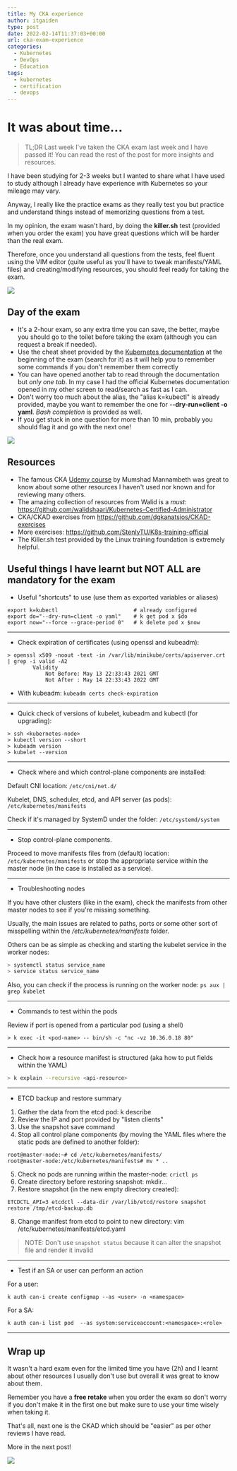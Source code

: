 ```yaml
---
title: My CKA experience
author: itgaiden
type: post
date: 2022-02-14T11:37:03+00:00
url: cka-exam-experience
categories:
  - Kubernetes
  - DevOps
  - Education
tags:
  - kubernetes
  - certification
  - devops
---
```


# It was about time...

>TL;DR Last week I've taken the CKA exam last week and I have passed it!
>You can read the rest of the post for more insights and resources.


I have been studying for 2-3 weeks but I wanted to share what I have used to study although I already have experience with Kubernetes so your mileage may vary.

Anyway, I really like the practice exams as they really test you but practice and understand things instead of memorizing questions from a test.

In my opinion, the exam wasn't hard, by doing the **killer.sh** test (provided when you order the exam) you have great questions which will be harder than the real exam.

Therefore, once you understand all questions from the tests, feel fluent using the VIM editor (quite useful as you'll have to tweak manifests/YAML files) and creating/modifying resources, you should feel ready for taking the exam.

![](https://media.giphy.com/media/BpGWitbFZflfSUYuZ9/giphy.gif)

## Day of the exam

- It's a 2-hour exam, so any extra time you can save, the better, maybe you should go to the toilet before taking the exam (although you can request a break if needed).
- Use the cheat sheet provided by the [Kubernetes documentation](https://kubernetes.io/docs/reference/kubectl/cheatsheet/) at the beginning of the exam (search for it) as it will help you to remember some commands if you don't remember them correctly
- You can have opened another tab to read through the documentation but *only one tab*. In my case I had the official Kubernetes documentation opened in my other screen to read/search as fast as I can.
- Don't worry too much about the alias, the "alias k=kubectl" is already provided, maybe you want to remember the one for **--dry-run=client -o yaml**. *Bash completion* is provided as well.
- If you get stuck in one question for more than 10 min, probably you should flag it and go with the next one!

![](https://media.giphy.com/media/3o6fJb3wLZeWqHu5os/giphy.gif)

## Resources

- The famous CKA [Udemy course](https://www.udemy.com/course/certified-kubernetes-administrator-with-practice-tests/learn/lecture/15271428?start=1#notes) by Mumshad Mannambeth was great to know about some other resources I haven't used nor known and for reviewing many others.
- The amazing collection of resources from Walid is a *must*: https://github.com/walidshaari/Kubernetes-Certified-Administrator
- CKA/CKAD exercises from https://github.com/dgkanatsios/CKAD-exercises
- More exercises: https://github.com/StenlyTU/K8s-training-official
- The Killer.sh test provided by the Linux training foundation is extremely helpful.

## Useful things I have learnt but NOT ALL are mandatory for the exam

- Useful "shortcuts" to use (use them as exported variables or aliases)

```
export k=kubectl                        # already configured
export do="--dry-run=client -o yaml"    # k get pod x $do
export now="--force --grace-period 0"   # k delete pod x $now
````

---
- Check expiration of certificates (using openssl and kubeadm):

```
> openssl x509 -noout -text -in /var/lib/minikube/certs/apiserver.crt | grep -i valid -A2
        Validity
            Not Before: May 13 22:33:43 2021 GMT
            Not After : May 14 22:33:43 2022 GMT
```

- With kubeadm:  ```kubeadm certs check-expiration```

---

- Quick check of versions of kubelet, kubeadm and kubectl (for upgrading):

```
> ssh <kubernetes-node>
> kubectl version --short
> kubeadm version
> kubelet --version
```

---

- Check where and which control-plane components are installed:

Default CNI location:  ```/etc/cni/net.d/```

Kubelet, DNS, scheduler, etcd, and API server (as pods): ```/etc/kubernetes/manifests``` 

Check if it's managed by SystemD under the folder: ```/etc/systemd/system```

---

- Stop control-plane components.

Proceed to move manifests files from (default) location: ```/etc/kubernetes/manifests``` or stop the appropriate service within the master node (in the case is installed as a service).

---

- Troubleshooting nodes

If you have other clusters (like in the exam), check the manifests from other master nodes to see if you're missing something.

Usually, the main issues are related to paths, ports or some other sort of misspelling within the */etc/kubernetes/manifests* folder.

Others can be as simple as checking and starting the kubelet service in the worker nodes:

```sql
> systemctl status service_name
> service status service_name
```

Also, you can check if the process is running on the worker node: ```ps aux | grep kubelet```

---

-  Commands to test within the pods

Review if port is opened from a particular pod (using a shell)
``` shell
> k exec -it <pod-name> -- bin/sh -c "nc -vz 10.36.0.18 80"
```
---
- Check how a resource manifest is structured (aka how to put fields within the YAML)

``` bash
> k explain --recursive <api-resource> 
```

---
- ETCD backup and restore summary

1. Gather the data from the etcd pod: k describe <etcd-pod>
2. Review the IP and port provided by "listen clients"
3. Use the snapshot save command
4. Stop all control plane components (by moving the YAML files where the static pods are defined to another folder):

```
root@master-node:~# cd /etc/kubernetes/manifests/
root@master-node:/etc/kubernetes/manifests# mv * ..
```
5. Check no pods are running within the master-node: ```crictl ps```
6. Create directory before restoring snapshot: mkdir...
7. Restore snapshot (in the new empty directory created): 
``` shell
ETCDCTL_API=3 etcdctl --data-dir /var/lib/etcd/restore snapshot restore /tmp/etcd-backup.db
```
8. Change manifest from etcd to point to new directory: vim /etc/kubernetes/manifests/etcd.yaml

> NOTE: Don't use ```snapshot status``` because it can alter the snapshot file and render it invalid

---

- Test if an SA or user can perform an action

For a user:
``` shell
k auth can-i create configmap --as <user> -n <namespace>
```
For a SA:
``` shell
k auth can-i list pod  --as system:serviceaccount:<namespace>:<role>
```

---

## Wrap up 

It wasn't a hard exam even for the limited time you have (2h) and I learnt about other resources I usually don't use but overall it was great to know about them.

Remember you have a **free retake** when you order the exam so don't worry if you don't make it in the first one but make sure to use your time wisely when taking it.

That's all, next one is the CKAD which should be "easier" as per other reviews I have read.

More in the next post!

![](https://media.giphy.com/media/BoHCeLmEKytt7oFxyR/giphy.gif)